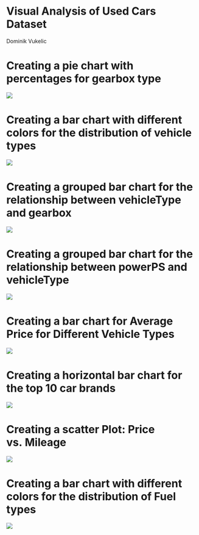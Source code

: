 Visual Analysis of Used Cars Dataset
================
Dominik Vukelic

# Creating a pie chart with percentages for gearbox type

![](markdown_graphs_files/figure-gfm/unnamed-chunk-2-1.png)<!-- -->

# Creating a bar chart with different colors for the distribution of vehicle types

![](markdown_graphs_files/figure-gfm/unnamed-chunk-3-1.png)<!-- -->

# Creating a grouped bar chart for the relationship between vehicleType and gearbox

![](markdown_graphs_files/figure-gfm/unnamed-chunk-4-1.png)<!-- -->

# Creating a grouped bar chart for the relationship between powerPS and vehicleType

![](markdown_graphs_files/figure-gfm/unnamed-chunk-5-1.png)<!-- -->

# Creating a bar chart for Average Price for Different Vehicle Types

![](markdown_graphs_files/figure-gfm/unnamed-chunk-6-1.png)<!-- -->

# Creating a horizontal bar chart for the top 10 car brands

![](markdown_graphs_files/figure-gfm/unnamed-chunk-7-1.png)<!-- -->

# Creating a scatter Plot: Price vs. Mileage

![](markdown_graphs_files/figure-gfm/unnamed-chunk-8-1.png)<!-- -->

# Creating a bar chart with different colors for the distribution of Fuel types

![](markdown_graphs_files/figure-gfm/unnamed-chunk-9-1.png)<!-- -->
